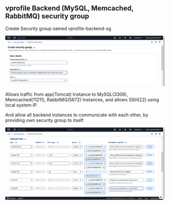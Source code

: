 ## vprofile Backend (MySQL, Memcached, RabbitMQ) security group

Create Security group named vprofile-backend-sg

 ![Backend Security group](https://github.com/Kizhakkekkara-Vishnu-Vijayan/vprofile-aws-deployment/blob/master/AWS-Console-SS-All/vprofile-backend-sg-first.png)

Allows traffic from app(Tomcat) Instance to MySQL(3306), Memcached(11211), RabbitMQ(5672) Instances, and allows SSH(22) using local system IP.

And allow all backend instances to communicate with each other, by providing own security group to itself.

 ![Backend Security group](https://github.com/Kizhakkekkara-Vishnu-Vijayan/vprofile-aws-deployment/blob/master/AWS-Console-SS-All/vprofile-backend-sg-second.png)